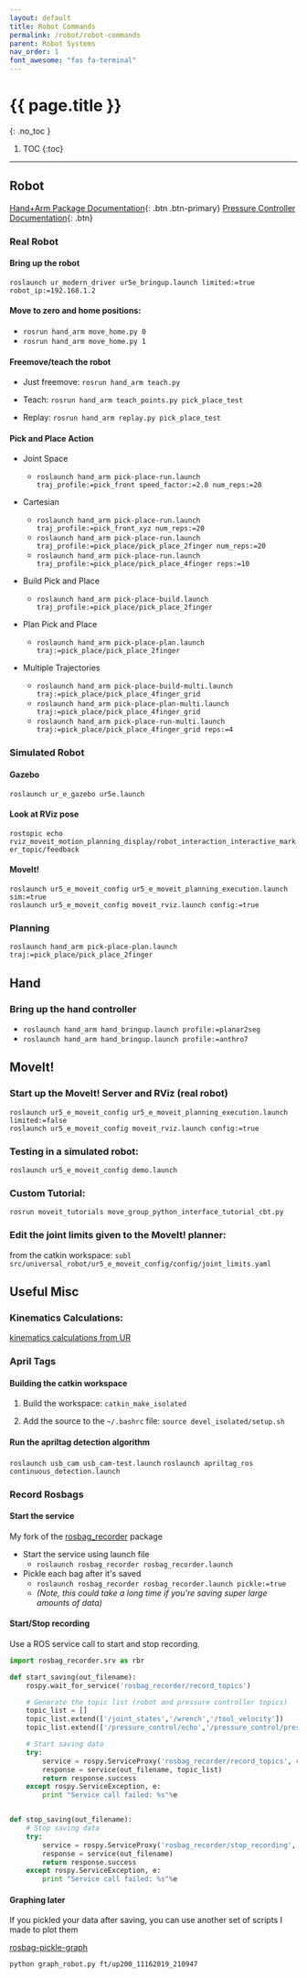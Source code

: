 ```yaml
---
layout: default
title: Robot Commands
permalink: /robot/robot-commands
parent: Robot Systems
nav_order: 1
font_awesome: "fas fa-terminal"
---
```


# <i class="{{ page.font_awesome }}"></i> {{ page.title }}
{: .no_toc }


1. TOC
{:toc}

---


## Robot

[Hand+Arm Package Documentation](https://cbteeple.github.io/hand_arm_cbt_docs/){: .btn .btn-primary}
[Pressure Controller Documentation](https://cbteeple.github.io/pressure_controller_docs/){: .btn}

### Real Robot
#### Bring up the robot
`roslaunch ur_modern_driver ur5e_bringup.launch limited:=true robot_ip:=192.168.1.2`


#### Move to zero and home positions:
- `rosrun hand_arm move_home.py 0`
- `rosrun hand_arm move_home.py 1`


#### Freemove/teach the robot
- Just freemove: `rosrun hand_arm teach.py`

- Teach: `rosrun hand_arm teach_points.py pick_place_test`

- Replay: `rosrun hand_arm replay.py pick_place_test`



#### Pick and Place Action
- Joint Space
	- `roslaunch hand_arm pick-place-run.launch traj_profile:=pick_front speed_factor:=2.0 num_reps:=20`

- Cartesian
	- `roslaunch hand_arm pick-place-run.launch traj_profile:=pick_front_xyz num_reps:=20`
	- `roslaunch hand_arm pick-place-run.launch traj_profile:=pick_place/pick_place_2finger num_reps:=20`
	- `roslaunch hand_arm pick-place-run.launch traj_profile:=pick_place/pick_place_4finger reps:=10`


- Build Pick and Place
	- `roslaunch hand_arm pick-place-build.launch traj_profile:=pick_place/pick_place_2finger`

- Plan Pick and Place
	- `roslaunch hand_arm pick-place-plan.launch traj:=pick_place/pick_place_2finger`

- Multiple Trajectories
	- `roslaunch hand_arm pick-place-build-multi.launch traj:=pick_place/pick_place_4finger_grid`
	- `roslaunch hand_arm pick-place-plan-multi.launch traj:=pick_place/pick_place_4finger_grid`
	- `roslaunch hand_arm pick-place-run-multi.launch traj:=pick_place/pick_place_4finger_grid reps:=4`


### Simulated Robot
#### Gazebo
`roslaunch ur_e_gazebo ur5e.launch`

#### Look at RViz pose
`rostopic echo rviz_moveit_motion_planning_display/robot_interaction_interactive_marker_topic/feedback`

#### MoveIt!
```
roslaunch ur5_e_moveit_config ur5_e_moveit_planning_execution.launch sim:=true
roslaunch ur5_e_moveit_config moveit_rviz.launch config:=true
```


### Planning
`roslaunch hand_arm pick-place-plan.launch traj:=pick_place/pick_place_2finger`



## Hand
### Bring up the hand controller
- `roslaunch hand_arm hand_bringup.launch profile:=planar2seg`
- `roslaunch hand_arm hand_bringup.launch profile:=anthro7`



## MoveIt!
### Start up the MoveIt! Server and RViz (real robot)
```
roslaunch ur5_e_moveit_config ur5_e_moveit_planning_execution.launch limited:=false
roslaunch ur5_e_moveit_config moveit_rviz.launch config:=true
```


### Testing in a simulated robot:
`roslaunch ur5_e_moveit_config demo.launch`


### Custom Tutorial:
`rosrun moveit_tutorials move_group_python_interface_tutorial_cbt.py`


### Edit the joint limits given to the MoveIt! planner:
from the catkin workspace:
	`subl src/universal_robot/ur5_e_moveit_config/config/joint_limits.yaml`







## Useful Misc

### Kinematics Calculations:
[kinematics calculations from UR](https://www.universal-robots.com/how-tos-and-faqs/faq/ur-faq/parameters-for-calculations-of-kinematics-and-dynamics-45257)


### April Tags

#### Building the catkin workspace
1. Build the workspace: `catkin_make_isolated`

2. Add the source to the `~/.bashrc` file: `source devel_isolated/setup.sh`

#### Run the apriltag detection algorithm
`roslaunch usb_cam usb_cam-test.launch`
`roslaunch apriltag_ros continuous_detection.launch`

### Record Rosbags
#### Start the service
My fork of the [rosbag_recorder](https://github.com/cbteeple/rosbag-recorder) package
- Start the service using launch file
	- `roslaunch rosbag_recorder rosbag_recorder.launch`
- Pickle each bag after it's saved
	- `roslaunch rosbag_recorder rosbag_recorder.launch pickle:=true`
	- _(Note, this could take a long time if you're saving super large amounts of data)_


#### Start/Stop recording
Use a ROS service call to start and stop recording.
```python
import rosbag_recorder.srv as rbr

def start_saving(out_filename):
    rospy.wait_for_service('rosbag_recorder/record_topics')

    # Generate the topic list (robot and pressure controller topics)
    topic_list = []
    topic_list.extend(['/joint_states','/wrench','/tool_velocity'])
    topic_list.extend(['/pressure_control/echo','/pressure_control/pressure_data'])

    # Start saving data
    try:
        service = rospy.ServiceProxy('rosbag_recorder/record_topics', rbr.RecordTopics)
        response = service(out_filename, topic_list)
        return response.success
    except rospy.ServiceException, e:
        print "Service call failed: %s"%e


def stop_saving(out_filename):
    # Stop saving data
    try:
        service = rospy.ServiceProxy('rosbag_recorder/stop_recording', rbr.StopRecording)
        response = service(out_filename)
        return response.success
    except rospy.ServiceException, e:
        print "Service call failed: %s"%e

```

#### Graphing later
If you pickled your data after saving, you can use another set of scripts I made to plot them

[rosbag-pickle-graph](https://github.com/cbteeple/rosbag-pickle-graph)

`python graph_robot.py ft/up200_11162019_210947`
